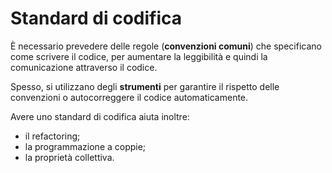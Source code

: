 # Standard di codifica

È necessario prevedere delle regole (__convenzioni comuni__) che specificano come scrivere il codice, per aumentare la leggibilità e quindi la comunicazione attraverso il codice.

Spesso, si utilizzano degli __strumenti__ per garantire il rispetto delle convenzioni o autocorreggere il codice automaticamente.

Avere uno standard di codifica aiuta inoltre:
- il refactoring;
- la programmazione a coppie;
- la proprietà collettiva.
